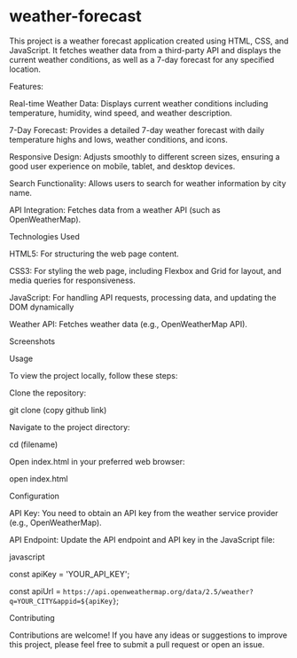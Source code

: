 # weather-forecast

This project is a weather forecast application created using HTML, CSS, and JavaScript. It fetches weather data from a third-party API and displays the current weather conditions, as well as a 7-day forecast for any specified location.


Features:

Real-time Weather Data: Displays current weather conditions including temperature, humidity, wind speed, and weather description.

7-Day Forecast: Provides a detailed 7-day weather forecast with daily temperature highs and lows, weather conditions, and icons.

Responsive Design: Adjusts smoothly to different screen sizes, ensuring a good user experience on mobile, tablet, and desktop devices.

Search Functionality: Allows users to search for weather information by city name.


API Integration: Fetches data from a weather API (such as OpenWeatherMap).

Technologies Used

HTML5: For structuring the web page content.

CSS3: For styling the web page, including Flexbox and Grid for layout, and media queries for responsiveness.

JavaScript: For handling API requests, processing data, and updating the DOM dynamically

Weather API: Fetches weather data (e.g., OpenWeatherMap API).


Screenshots


Usage

To view the project locally, follow these steps:



Clone the repository:

git clone (copy github link)

Navigate to the project directory:

cd (filename)

Open index.html in your preferred web browser:

open index.html

Configuration

API Key: You need to obtain an API key from the weather service provider (e.g., OpenWeatherMap).

API Endpoint: Update the API endpoint and API key in the JavaScript file:

javascript

const apiKey = 'YOUR_API_KEY';

const apiUrl = `https://api.openweathermap.org/data/2.5/weather?q=YOUR_CITY&appid=${apiKey}`;


Contributing

Contributions are welcome! If you have any ideas or suggestions to improve this project, please feel free to submit a pull request or open an issue.
